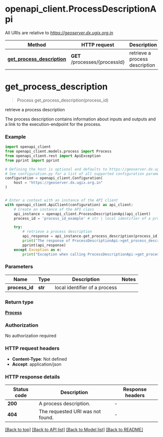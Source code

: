 # openapi_client.ProcessDescriptionApi

All URIs are relative to *https://geoserver.dx.ugix.org.in*

Method | HTTP request | Description
------------- | ------------- | -------------
[**get_process_description**](ProcessDescriptionApi.md#get_process_description) | **GET** /processes/{processId} | retrieve a process description


# **get_process_description**
> Process get_process_description(process_id)

retrieve a process description

The process description contains information about inputs and outputs and a link to the execution-endpoint for the process.

### Example


```python
import openapi_client
from openapi_client.models.process import Process
from openapi_client.rest import ApiException
from pprint import pprint

# Defining the host is optional and defaults to https://geoserver.dx.ugix.org.in
# See configuration.py for a list of all supported configuration parameters.
configuration = openapi_client.Configuration(
    host = "https://geoserver.dx.ugix.org.in"
)


# Enter a context with an instance of the API client
with openapi_client.ApiClient(configuration) as api_client:
    # Create an instance of the API class
    api_instance = openapi_client.ProcessDescriptionApi(api_client)
    process_id = 'process_id_example' # str | local identifier of a process

    try:
        # retrieve a process description
        api_response = api_instance.get_process_description(process_id)
        print("The response of ProcessDescriptionApi->get_process_description:\n")
        pprint(api_response)
    except Exception as e:
        print("Exception when calling ProcessDescriptionApi->get_process_description: %s\n" % e)
```



### Parameters


Name | Type | Description  | Notes
------------- | ------------- | ------------- | -------------
 **process_id** | **str**| local identifier of a process | 

### Return type

[**Process**](Process.md)

### Authorization

No authorization required

### HTTP request headers

 - **Content-Type**: Not defined
 - **Accept**: application/json

### HTTP response details

| Status code | Description | Response headers |
|-------------|-------------|------------------|
**200** | A process description. |  -  |
**404** | The requested URI was not found. |  -  |

[[Back to top]](#) [[Back to API list]](../README.md#documentation-for-api-endpoints) [[Back to Model list]](../README.md#documentation-for-models) [[Back to README]](../README.md)

